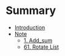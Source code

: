 # Summary

* [Introduction](README.md)
* [Note](note.md)
    * [1. Add_sum](algo/add_sum.md)
    * [61. Rotate List](algo/rotate_list.md)

